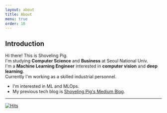 ```yaml
---
layout: about
title: About
menu: true
order: 10
---
```


## Introduction

Hi there! This is Shoveling Pig.  
I'm studying **Computer Science** and **Business** at Seoul National Univ.  
I'm a **Machine Learning Engineer** interested in **computer vision** and **deep learning**.  
Currently I'm working as a skilled industrial personnel.
 
* I'm interested in ML and MLOps.
* My previous tech blog is [Shoveling Pig's Medium Blog][medium-blog]. 

[medium-blog]: https://medium.com/shoveling-pig

---
[![Hits](https://hits.seeyoufarm.com/api/count/incr/badge.svg?url=https%3A%2F%2Fgithub.com%2Fshoveling-pig&count_bg=%2379C83D&title_bg=%23555555&icon=&icon_color=%23FF0000&title=hits&edge_flat=false)](https://hits.seeyoufarm.com)
